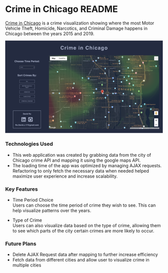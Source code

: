 # Crime in Chicago README

[Crime in Chicago](https://shwogud.github.io/CrimeData/) is a crime visualization showing where the most Motor Vehicle Theft, Homicide, Narcotics, and Criminal Damage happens in Chicago between the years 2015 and 2019.

![](./images/screenshot.png)


### Technologies Used
  + This web application was created by grabbing data from the city of Chicago crime API and mapping it using the google maps API. 
  + The loading time of the app was optimized by managing AJAX requests. Refactoring to only fetch the necessary data when needed helped maximize user experience and increase scalability.


  
### Key Features
  + Time Period Choice  
  Users can choose the time period of crime they wish to see. This can help visualize patterns over the years. 

  + Type of Crime  
    Users can also visualize data based on the type of crime, allowing them to see which parts of the city certain crimes are more likely to occur.

  
### Future Plans
  + Delete AJAX Request data after mapping to further increase efficiency
  + Fetch data from different cities and allow user to visualize crime in multiple cities

